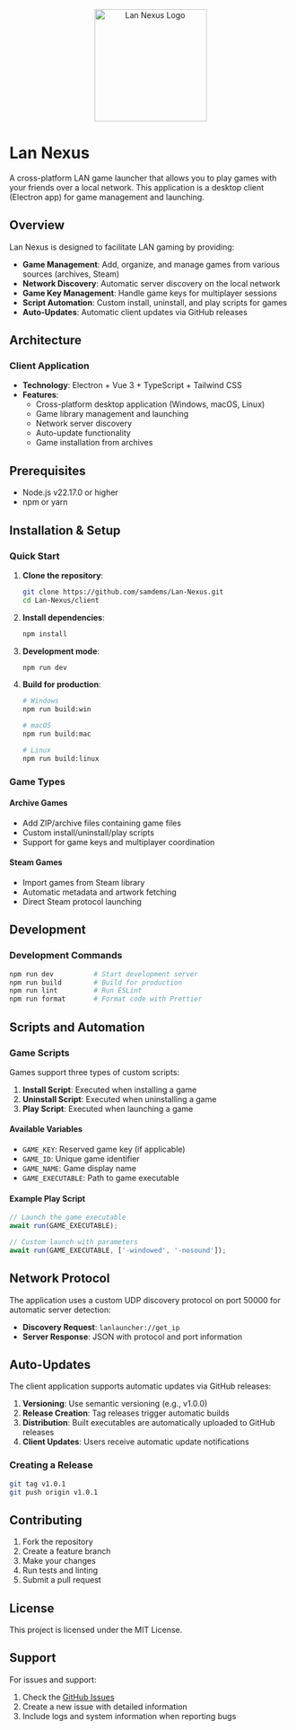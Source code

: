 <div align="center">
  <img src="client/resources/logo.png" alt="Lan Nexus Logo" width="200"/>
</div>

# Lan Nexus

A cross-platform LAN game launcher that allows you to play games with your friends over a local network. This application is a desktop client (Electron app) for game management and launching.

## Overview

Lan Nexus is designed to facilitate LAN gaming by providing:
- **Game Management**: Add, organize, and manage games from various sources (archives, Steam)
- **Network Discovery**: Automatic server discovery on the local network
- **Game Key Management**: Handle game keys for multiplayer sessions
- **Script Automation**: Custom install, uninstall, and play scripts for games
- **Auto-Updates**: Automatic client updates via GitHub releases

## Architecture

### Client Application
- **Technology**: Electron + Vue 3 + TypeScript + Tailwind CSS
- **Features**:
  - Cross-platform desktop application (Windows, macOS, Linux)
  - Game library management and launching
  - Network server discovery
  - Auto-update functionality
  - Game installation from archives

## Prerequisites

- Node.js v22.17.0 or higher
- npm or yarn

## Installation & Setup

### Quick Start

1. **Clone the repository**:
   ```bash
   git clone https://github.com/samdems/Lan-Nexus.git
   cd Lan-Nexus/client
   ```

2. **Install dependencies**:
   ```bash
   npm install
   ```

3. **Development mode**:
   ```bash
   npm run dev
   ```

4. **Build for production**:
   ```bash
   # Windows
   npm run build:win

   # macOS
   npm run build:mac

   # Linux
   npm run build:linux
   ```


### Game Types

#### Archive Games
- Add ZIP/archive files containing game files
- Custom install/uninstall/play scripts
- Support for game keys and multiplayer coordination

#### Steam Games
- Import games from Steam library
- Automatic metadata and artwork fetching
- Direct Steam protocol launching


## Development

### Development Commands

```bash
npm run dev          # Start development server
npm run build        # Build for production
npm run lint         # Run ESLint
npm run format       # Format code with Prettier
```

## Scripts and Automation

### Game Scripts

Games support three types of custom scripts:

1. **Install Script**: Executed when installing a game
2. **Uninstall Script**: Executed when uninstalling a game
3. **Play Script**: Executed when launching a game

#### Available Variables
- `GAME_KEY`: Reserved game key (if applicable)
- `GAME_ID`: Unique game identifier
- `GAME_NAME`: Game display name
- `GAME_EXECUTABLE`: Path to game executable

#### Example Play Script
```javascript
// Launch the game executable
await run(GAME_EXECUTABLE);

// Custom launch with parameters
await run(GAME_EXECUTABLE, ['-windowed', '-nosound']);
```

## Network Protocol

The application uses a custom UDP discovery protocol on port 50000 for automatic server detection:

- **Discovery Request**: `lanlauncher://get_ip`
- **Server Response**: JSON with protocol and port information

## Auto-Updates

The client application supports automatic updates via GitHub releases:

1. **Versioning**: Use semantic versioning (e.g., v1.0.0)
2. **Release Creation**: Tag releases trigger automatic builds
3. **Distribution**: Built executables are automatically uploaded to GitHub releases
4. **Client Updates**: Users receive automatic update notifications

### Creating a Release

```bash
git tag v1.0.1
git push origin v1.0.1
```

## Contributing

1. Fork the repository
2. Create a feature branch
3. Make your changes
4. Run tests and linting
5. Submit a pull request

## License

This project is licensed under the MIT License.

## Support

For issues and support:
1. Check the [GitHub Issues](https://github.com/samdems/Lan-Nexus/issues)
2. Create a new issue with detailed information
3. Include logs and system information when reporting bugs
